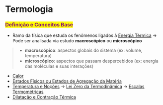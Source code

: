# Termologia

### <mark style="color:purple;">Definição e Conceitos Base</mark>

* Ramo da física que estuda os fenômenos ligados à [Energia Térmica](energia-termica.md) → Pode ser analisada via estudo **macroscópico** ou **microscópico**

> * **macroscópico**: aspectos globais do sistema (ex: volume, temperatura)&#x20;
> * **microscópico**: aspectos que passam despercebidos (ex: energia das moléculas e suas interações)

* [Calor](calor.md)
* [Estados Físicos ou Estados de Agregação da Matéria](estados-fisicos-ou-estados-de-agregacao-da-materia.md)
* [Temperatura e Noções](temperatura-e-nocoes.md) → [Lei Zero da Termodinâmica](lei-zero-da-termodinamica.md) → [Escalas Termométricas](escalas-termometricas.md)
* [Dilatação e Contração Térmica](dilatacao-e-contracao-termica.md)
